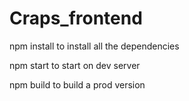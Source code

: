# Craps_frontend

npm install              to install all the dependencies

npm start                to start on dev server

npm build                to build a prod version



